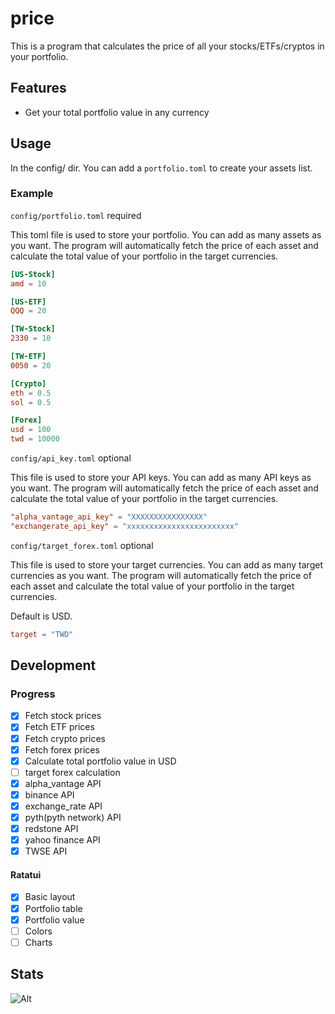 # price

This is a program that calculates the price of all your stocks/ETFs/cryptos in your portfolio.

## Features

- Get your total portfolio value in any currency

## Usage

In the config/ dir. You can add a `portfolio.toml` to create your assets list.

### Example

`config/portfolio.toml` required

This toml file is used to store your portfolio. You can add as many assets as you want. The program will automatically fetch the price of each asset and calculate the total value of your portfolio in the target currencies.

```toml
[US-Stock]
amd = 10

[US-ETF]
QQQ = 20

[TW-Stock]
2330 = 10

[TW-ETF]
0050 = 20

[Crypto]
eth = 0.5
sol = 0.5

[Forex]
usd = 100
twd = 10000
```

`config/api_key.toml` optional

This file is used to store your API keys. You can add as many API keys as you want. The program will automatically fetch the price of each asset and calculate the total value of your portfolio in the target currencies.

```toml
"alpha_vantage_api_key" = "XXXXXXXXXXXXXXXX"
"exchangerate_api_key" = "xxxxxxxxxxxxxxxxxxxxxxxx"
```

`config/target_forex.toml` optional

This file is used to store your target currencies. You can add as many target currencies as you want. The program will automatically fetch the price of each asset and calculate the total value of your portfolio in the target currencies.

Default is USD.

```toml
target = "TWD"
```

## Development

### Progress

- [X] Fetch stock prices
- [X] Fetch ETF prices
- [X] Fetch crypto prices
- [X] Fetch forex prices
- [X] Calculate total portfolio value in USD
- [ ] target forex calculation
- [X] alpha_vantage API
- [X] binance API
- [X] exchange_rate API
- [X] pyth(pyth network) API
- [X] redstone API
- [X] yahoo finance API
- [x] TWSE API

#### Ratatui

- [x] Basic layout
- [x] Portfolio table
- [x] Portfolio value
- [ ] Colors
- [ ] Charts

## Stats

![Alt](https://repobeats.axiom.co/api/embed/e5de746d303b76f2297faeda4496f3cb120c046a.svg "Repobeats analytics image")
